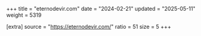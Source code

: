+++
title = "eternodevir.com"
date = "2024-02-21"
updated = "2025-05-11"
weight = 5319

[extra]
source = "https://eternodevir.com/"
ratio = 51
size = 5
+++
